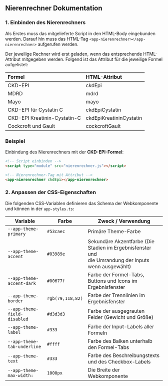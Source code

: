 ## Nierenrechner Dokumentation

### 1. Einbinden des Nierenrechners

Als Erstes muss das mitgelieferte Script in den HTML-Body eingebunden werden.
Darauf hin muss das HTML-Tag `<app-nierenrechner></app-nierenrechner>` aufgerufen werden.

Der jeweilige Rechner wird erst geladen, wenn das entsprechende HTML-Attribut mitgegeben werden.
Folgend ist das Attribut für die jeweilige Formel aufgelistet:

| Formel                       | HTML-Attribut           |
| :--------------------------- | :---------------------- |
| CKD-EPI                      | ckdEpi                  |
| MDRD                         | mdrd                    |
| Mayo                         | mayo                    |
| CKD-EPI für Cystatin C       | ckdEpiCystatin          |
| CKD-EPI Kreatinin-Cystatin-C | ckdEpiKreatininCystatin |
| Cockcroft und Gault          | cockcroftGault          |

### Beispiel

Einbindung des Nierenrechners mit der **CKD-EPI-Formel**:

```html
<!-- Script einbinden -->
<script type="module" src="nierenrechner.js"></script>

<!-- Nierenrechner-Tag mit Attribut -->
<app-nierenrechner ckdEpi></app-nierenrechner>
```

### 2. Anpassen der CSS-Eigenschaften

Die folgenden CSS-Variablen definieren das Schema der Webkomponente und können in der `app-styles.ts`:

| Variable                     | Farbe            | Zweck / Verwendung                                                                                        |
| ---------------------------- | ---------------- | --------------------------------------------------------------------------------------------------------- |
| `--app-theme-primary`        | `#53caec`        | Primäre Theme-Farbe                                                                                       |
| `--app-theme-accent`         | `#03989e`        | Sekundäre Akzentfarbe (Die Stadien im Ergebnisfenster und <br/> die Umrandung der Inputs wenn ausgewählt) |
| `--app-theme-accent-dark`    | `#00677f`        | Farbe der Formel-Tabs, Buttons und Icons im Ergebnisfenster                                               |
| `--app-theme-border`         | `rgb(79,118,82)` | Farbe der Trennlinien im Ergebnisfenster                                                                  |
| `--app-theme-field-disabled` | `#d3d3d3`        | Farbe der ausgegrauten Felder (Gewicht und Größe)                                                         |
| `--app-theme-label`          | `#333`           | Farbe der Input-Labels aller Formeln                                                                      |
| `--app-theme-tab-underline`  | `#ffff`          | Farbe des Balken unterhalb den Formel-Tabs                                                                |
| `--app-theme-text`           | `#333`           | Farbe des Beschreibungstexts und des Checkbox-Labels                                                      |
| `--app-theme-max-width:`     | `1000px`         | Die Breite der Webkomponente                                                                              |
